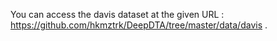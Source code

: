You can access the davis dataset at the given URL : https://github.com/hkmztrk/DeepDTA/tree/master/data/davis .